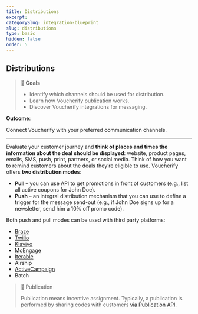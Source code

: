 ```yaml
---
title: Distributions
excerpt:
categorySlug: integration-blueprint
slug: distributions
type: basic
hidden: false
order: 5
---
```


## Distributions

> 📘 **Goals**
> 
> * Identify which channels should be used for distribution.
> * Learn how Voucherify publication works.
> * Discover Voucherify integrations for messaging.

**Outcome**: 

Connect Voucherify with your preferred communication channels.

---

Evaluate your customer journey and **think of places and times the information about the deal should be displayed**: website, product pages, emails, SMS, push, print, partners, or social media. Think of how you want to remind customers about the deals they’re eligible to use. Voucherify offers **two distribution modes**:

* **Pull** – you can use API to get promotions in front of customers (e.g., list all active coupons for John Doe).
* **Push** – an integral distribution mechanism that you can use to define a trigger for the message send-out (e.g., if John Doe signs up for a newsletter, send him a 10% off promo code).

Both push and pull modes can be used with third party platforms:
- [Braze](https://support.voucherify.io/article/588-braze-integration "Voucherify and Braze integration article")
- [Twilio](https://support.voucherify.io/article/110-twilio "Voucherify and Twilio integration article")
- [Klaviyo](https://support.voucherify.io/article/598-klaviyo-integration "Voucherify and Klaviyo integration article")
- [MoEngage](https://support.voucherify.io/article/596-moengage-integration "Voucherify and MoEngage integration article")
- [Iterable](https://support.voucherify.io/article/594-iterable-integration "Voucherify and Iterable integration article")
- Airship
- [ActiveCampaign](https://support.voucherify.io/article/165-activecampaign "Voucherify and ActiveCampaign integration article")
- Batch

<!--- ![3rd party platforms](https://files.readme.io/341f152-guides_integration_blueprint_distributions_3rd_party_platforms.png) -->


> 📘 Publication
>
> Publication means incentive assignment. Typically, a publication is performed by sharing codes with customers [via Publication API](ref:publication-object).
